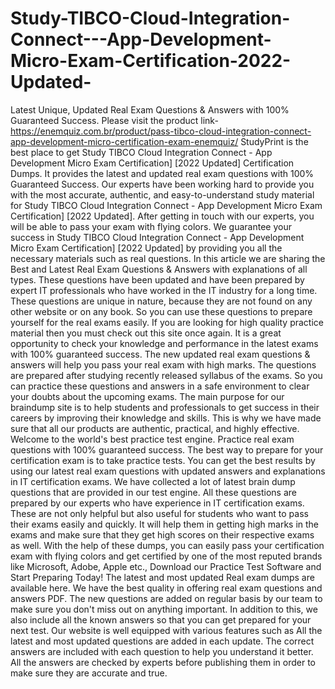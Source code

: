 # Study-TIBCO-Cloud-Integration-Connect---App-Development-Micro-Exam-Certification-2022-Updated-
Latest Unique, Updated Real Exam Questions &amp; Answers with 100% Guaranteed Success.  Please visit the product link- https://enemquiz.com.br/product/pass-tibco-cloud-integration-connect-app-development-micro-certification-exam-enemquiz/  StudyPrint is the best place to get Study TIBCO Cloud Integration Connect - App Development Micro Exam Certification] [2022 Updated] Certification Dumps. It provides the latest and updated real exam questions with 100% Guaranteed Success. Our experts have been working hard to provide you with the most accurate, authentic, and easy-to-understand study material for Study TIBCO Cloud Integration Connect - App Development Micro Exam Certification] [2022 Updated]. After getting in touch with our experts, you will be able to pass your exam with flying colors. We guarantee your success in Study TIBCO Cloud Integration Connect - App Development Micro Exam Certification] [2022 Updated] by providing you all the necessary materials such as real questions.  In this article we are sharing the Best and Latest Real Exam Questions &amp; Answers with explanations of all types. These questions have been updated and have been prepared by expert IT professionals who have worked in the IT industry for a long time. These questions are unique in nature, because they are not found on any other website or on any book. So you can use these questions to prepare yourself for the real exams easily. If you are looking for high quality practice material then you must check out this site once again. It is a great opportunity to check your knowledge and performance in the latest exams with 100% guaranteed success. The new updated real exam questions &amp; answers will help you pass your real exam with high marks. The questions are prepared after studying recently released syllabus of the exams. So you can practice these questions and answers in a safe environment to clear your doubts about the upcoming exams. The main purpose for our braindump site is to help students and professionals to get success in their careers by improving their knowledge and skills. This is why we have made sure that all our products are authentic, practical, and highly effective.  Welcome to the world's best practice test engine. Practice real exam questions with 100% guaranteed success. The best way to prepare for your certification exam is to take practice tests. You can get the best results by using our latest real exam questions with updated answers and explanations in IT certification exams. We have collected a lot of latest brain dump questions that are provided in our test engine. All these questions are prepared by our experts who have experience in IT certification exams. These are not only helpful but also useful for students who want to pass their exams easily and quickly. It will help them in getting high marks in the exams and make sure that they get high scores on their respective exams as well. With the help of these dumps, you can easily pass your certification exam with flying colors and get certified by one of the most reputed brands like Microsoft, Adobe, Apple etc.,  Download our Practice Test Software and Start Preparing Today! The latest and most updated Real exam dumps are available here. We have the best quality in offering real exam questions and answers PDF. The new questions are added on regular basis by our team to make sure you don't miss out on anything important. In addition to this, we also include all the known answers so that you can get prepared for your next test. Our website is well equipped with various features such as All the latest and most updated questions are added in each update. The correct answers are included with each question to help you understand it better. All the answers are checked by experts before publishing them in order to make sure they are accurate and true.
